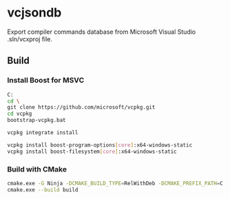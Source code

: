 ﻿# vcjsondb

Export compiler commands database from Microsoft Visual Studio .sln/vcxproj file.

## Build

### Install Boost for MSVC

```bash
C:
cd \
git clone https://github.com/microsoft/vcpkg.git
cd vcpkg
bootstrap-vcpkg.bat

vcpkg integrate install

vcpkg install boost-program-options[core]:x64-windows-static
vcpkg install boost-filesystem[core]:x64-windows-static
```

### Build with CMake

```bash
cmake.exe -G Ninja -DCMAKE_BUILD_TYPE=RelWithDeb -DCMAKE_PREFIX_PATH=C:/vcpkg/installed/x64-windows -DVCPKG_TARGET_TRIPLET=x64-windows-static -S . -B build
cmake.exe --build build
```
